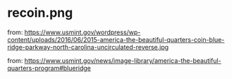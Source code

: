 # recoin.png

from: https://www.usmint.gov/wordpress/wp-content/uploads/2016/06/2015-america-the-beautiful-quarters-coin-blue-ridge-parkway-north-carolina-uncirculated-reverse.jpg

from: https://www.usmint.gov/news/image-library/america-the-beautiful-quarters-program#blueridge
